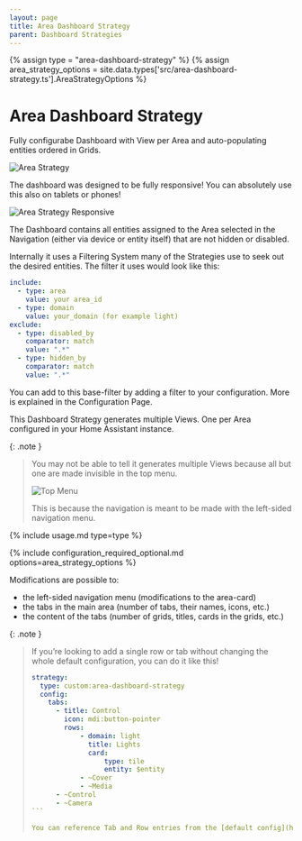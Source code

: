 ```yaml
---
layout: page
title: Area Dashboard Strategy
parent: Dashboard Strategies
---
```


{% assign type = "area-dashboard-strategy" %}
{% assign area_strategy_options = site.data.types['src/area-dashboard-strategy.ts'].AreaStrategyOptions %}

# Area Dashboard Strategy

Fully configurabe Dashboard with View per Area and auto-populating entities ordered in Grids.

<img src="{{site.baseurl}}/assets/area/area-strategy.gif" alt="Area Strategy" style="max-height: 20rem;" />
 
The dashboard was designed to be fully responsive! You can absolutely use this also on tablets or phones!

<img src="{{site.baseurl}}/assets/area/area-strategy-responsive-new.gif" alt="Area Strategy Responsive" style="max-height: 20rem;" />

The Dashboard contains all entities assigned to the Area selected in the Navigation (either via device or entity itself) that are not hidden or disabled.

Internally it uses a Filtering System many of the Strategies use to seek out the desired entities.
The filter it uses would look like this:

```yaml
include:
  - type: area
    value: your area_id
  - type: domain
    value: your_domain (for example light)
exclude:
  - type: disabled_by
    comparator: match
    value: ".*"
  - type: hidden_by
    comparator: match
    value: ".*"
```

You can add to this base-filter by adding a filter to your configuration. More is explained in the Configuration Page.

This Dashboard Strategy generates multiple Views. One per Area configured in your Home Assistant instance.

{: .note }
> You may not be able to tell it generates multiple Views because all but one are made invisible in the top menu.
>
> <img src="{{site.baseurl}}/assets/area/area-strategy-top-menu.png" alt="Top Menu" style="max-height: 20rem;" />
>
> This is because the navigation is meant to be made with the left-sided navigation menu.

{% include usage.md type=type %}

{% include configuration_required_optional.md options=area_strategy_options %}

Modifications are possible to:

- the left-sided navigation menu (modifications to the area-card)
- the tabs in the main area (number of tabs, their names, icons, etc.)
- the content of the tabs (number of grids, titles, cards in the grids, etc.)

{: .note }
> If you’re looking to add a single row or tab without changing the whole default configuration, you can do it like this!
>
> ````yaml
> strategy:
>   type: custom:area-dashboard-strategy
>   config:
>     tabs:
>       - title: Control
>         icon: mdi:button-pointer
>         rows:
>             - domain: light
>               title: Lights
>               card:
>                   type: tile
>                   entity: $entity
>             - ~Cover
>             - ~Media
>       - ~Control
>       - ~Camera
> ```
>
> You can reference Tab and Row entries from the [default config](https://github.com/itsteddyyo/strategy-pack/blob/main/src/config/areaDefaultConfig.yml){:target="_blank"} by just writing '~' + title of Row/Tab. With that you can easily change a single Tab/Row while just referencing the others. No need to copy everthing anymore!
